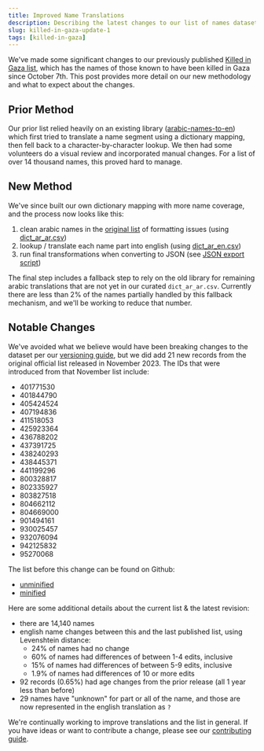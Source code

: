 ```yaml
---
title: Improved Name Translations
description: Describing the latest changes to our list of names dataset, and what to look out for.
slug: killed-in-gaza-update-1
tags: [killed-in-gaza]
---
```


We've made some significant changes to our previously published [Killed in Gaza list](/docs/killed-in-gaza), which has the names of those known to have been killed in Gaza since October 7th. This post provides more detail on our new methodology and what to expect about the changes.

## Prior Method

Our prior list relied heavily on an existing library ([arabic-names-to-en](https://github.com/hamdongunner/arabic-names-to-en)) which first tried to translate a name segment using a dictionary mapping, then fell back to a character-by-character lookup. We then had some volunteers do a visual review and incorporated manual changes. For a list of over 14 thousand names, this proved hard to manage.

## New Method

We've since built our own dictionary mapping with more name coverage, and the process now looks like this:

1. clean arabic names in the [original list](https://github.com/TechForPalestine/palestine-datasets/tree/main/scripts/data/common/killed-in-gaza/data/raw.csv) of formatting issues (using [dict_ar_ar.csv](https://github.com/TechForPalestine/palestine-datasets/tree/main/scripts/data/common/killed-in-gaza/data/dict_ar_ar.csv))
1. lookup / translate each name part into english (using [dict_ar_en.csv](https://github.com/TechForPalestine/palestine-datasets/tree/main/scripts/data/common/killed-in-gaza/data/dict_ar_en.csv))
1. run final transformations when converting to JSON (see [JSON export script](https://github.com/TechForPalestine/palestine-datasets/tree/main/scripts/data/v2/killed-in-gaza.ts))

The final step includes a fallback step to rely on the old library for remaining arabic translations that are not yet in our curated `dict_ar_ar.csv`. Currently there are less than 2% of the names partially handled by this fallback mechanism, and we'll be working to reduce that number.

## Notable Changes

We've avoided what we believe would have been breaking changes to the dataset per our [versioning guide](/docs/guides/versioning), but we did add 21 new records from the original official list released in November 2023. The IDs that were introduced from that November list include:

- 401771530
- 401844790
- 405424524
- 407194836
- 411518053
- 425923364
- 436788202
- 437391725
- 438240293
- 438445371
- 441199296
- 800328817
- 802335927
- 803827518
- 804662112
- 804669000
- 901494161
- 930025457
- 932076094
- 942125832
- 95270068

The list before this change can be found on Github:

- [unminified](https://github.com/TechForPalestine/palestine-datasets/blob/8f1e630f5561ca13b004b1a8bb4d75f37ad58778/killed-in-gaza.json)
- [minified](https://github.com/TechForPalestine/palestine-datasets/blob/8f1e630f5561ca13b004b1a8bb4d75f37ad58778/killed-in-gaza.min.json)

Here are some additional details about the current list & the latest revision:

- there are 14,140 names
- english name changes between this and the last published list, using Levenshtein distance:
  - 24% of names had no change
  - 60% of names had differences of between 1-4 edits, inclusive
  - 15% of names had differences of between 5-9 edits, inclusive
  - 1.9% of names had differences of 10 or more edits
- 92 records (0.65%) had age changes from the prior release (all 1 year less than before)
- 29 names have "unknown" for part or all of the name, and those are now represented in the english translation as `?`

We're continually working to improve translations and the list in general. If you have ideas or want to contribute a change, please see our [contributing guide](/docs/guides/contributing).
